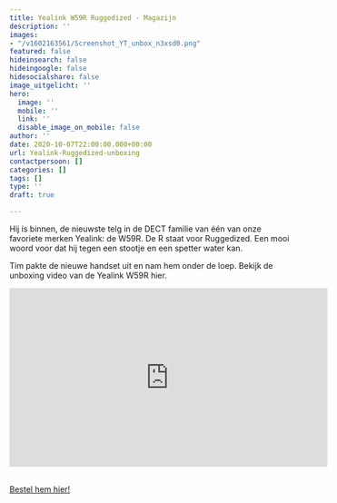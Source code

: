 ```yaml
---
title: Yealink W59R Ruggedized - Magazijn
description: ''
images:
- "/v1602163561/Screenshot_YT_unbox_n3xsd0.png"
featured: false
hideinsearch: false
hideingoogle: false
hidesocialshare: false
image_uitgelicht: ''
hero:
  image: ''
  mobile: ''
  link: ''
  disable_image_on_mobile: false
author: ''
date: 2020-10-07T22:00:00.000+00:00
url: Yealink-Ruggedized-unboxing
contactpersoon: []
categories: []
tags: []
type: ''
draft: true

---
```

Hij is binnen, de nieuwste telg in de DECT familie van één van onze favoriete merken Yealink: de W59R. De R staat voor Ruggedized. Een mooi woord voor dat hij tegen een stootje en een spetter water kan. 

Tim pakte de nieuwe handset uit en nam hem onder de loep. Bekijk de unboxing video van de Yealink W59R hier. 

<iframe width="560" height="315" src="https://www.youtube.com/embed/div51k3mweM" frameborder="0" allow="accelerometer; autoplay; clipboard-write; encrypted-media; gyroscope; picture-in-picture" allowfullscreen></iframe><br><br>

<a href="https://callvoip.shop/multicell-oplossingen/1053-yealink-w59r-ruggedized-hd-ip-dect-handset.html" class="button">Bestel hem hier!</a>